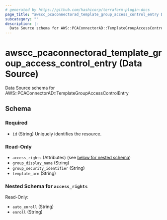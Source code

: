 ```yaml
---
# generated by https://github.com/hashicorp/terraform-plugin-docs
page_title: "awscc_pcaconnectorad_template_group_access_control_entry Data Source - terraform-provider-awscc"
subcategory: ""
description: |-
  Data Source schema for AWS::PCAConnectorAD::TemplateGroupAccessControlEntry
---
```


# awscc_pcaconnectorad_template_group_access_control_entry (Data Source)

Data Source schema for AWS::PCAConnectorAD::TemplateGroupAccessControlEntry



<!-- schema generated by tfplugindocs -->
## Schema

### Required

- `id` (String) Uniquely identifies the resource.

### Read-Only

- `access_rights` (Attributes) (see [below for nested schema](#nestedatt--access_rights))
- `group_display_name` (String)
- `group_security_identifier` (String)
- `template_arn` (String)

<a id="nestedatt--access_rights"></a>
### Nested Schema for `access_rights`

Read-Only:

- `auto_enroll` (String)
- `enroll` (String)
